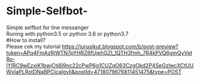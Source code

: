 # Simple-Selfbot-
Simple selfbot for line messanger<br/>
Runing with python3.5 or python 3.6 or python3.7<br/>
#How to install?<br/>
Please cek my tutorial https://jurusikut.blogspot.com/b/post-preview?token=APq4FmAzRjWTN7pYHRZ6fUjehGZt_1QTH3fmh_7R4kPVQ6gmQyVetRo-lYIRC9wEzxiK1bwjCti6l9nc22cPwP6g1CUZqO63CzgOkd2P4SeGzlwcXCtUUWxIaPLRotDNaBPClcalgyIi&postId=4718079676811451475&type=POST
